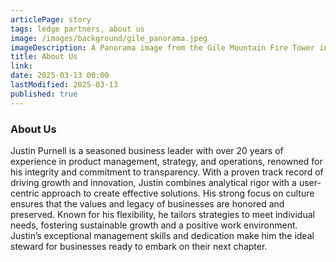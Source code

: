 ```yaml
---
articlePage: story
tags: ledge partners, about us
image: /images/background/gile_panorama.jpeg
imageDescription: A Panorama image from the Gile Mountain Fire Tower in Norwich, VT 
title: About Us
link:
date: 2025-03-13 00:00
lastModified: 2025-03-13
published: true
---
```

### About Us

Justin Purnell is a seasoned business leader with over 20 years of experience in product management, strategy, and operations, renowned for his integrity and commitment to transparency. With a proven track record of driving growth and innovation, Justin combines analytical rigor with a user-centric approach to create effective solutions. His strong focus on culture ensures that the values and legacy of businesses are honored and preserved. Known for his flexibility, he tailors strategies to meet individual needs, fostering sustainable growth and a positive work environment. Justin’s exceptional management skills and dedication make him the ideal steward for businesses ready to embark on their next chapter.

